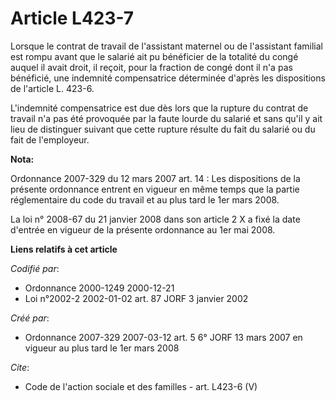 # Article L423-7

Lorsque le contrat de travail de l'assistant maternel ou de l'assistant familial est rompu avant que le salarié ait pu
bénéficier de la totalité du congé auquel il avait droit, il reçoit, pour la fraction de congé dont il n'a pas bénéficié, une
indemnité compensatrice déterminée d'après les dispositions de l'article L. 423-6. 

L'indemnité compensatrice est due dès lors que la rupture du contrat de travail n'a pas été provoquée par la faute lourde du
salarié et sans qu'il y ait lieu de distinguer suivant que cette rupture résulte du fait du salarié ou du fait de
l'employeur.

**Nota:**

Ordonnance 2007-329 du 12 mars 2007 art. 14 : Les dispositions de la présente ordonnance entrent en vigueur en même temps que
la partie réglementaire du code du travail et au plus tard le 1er mars 2008. 

La loi n° 2008-67 du 21 janvier 2008 dans son article 2 X a fixé la date d'entrée en vigueur de la présente ordonnance au 1er
mai 2008.

**Liens relatifs à cet article**

_Codifié par_:

  - Ordonnance 2000-1249 2000-12-21
  - Loi n°2002-2 2002-01-02 art. 87 JORF 3 janvier 2002

_Créé par_:

  - Ordonnance 2007-329 2007-03-12 art. 5 6° JORF 13 mars 2007 en vigueur au plus tard le 1er mars 2008

_Cite_:

  - Code de l'action sociale et des familles - art. L423-6 (V)
